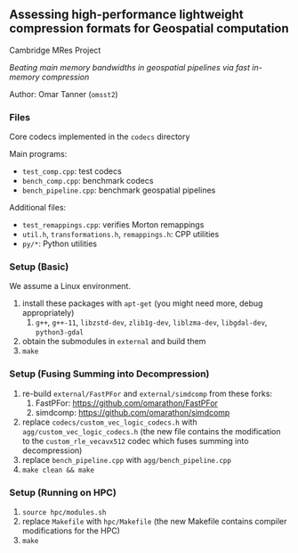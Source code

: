## Assessing high-performance lightweight compression formats for Geospatial computation
Cambridge MRes Project

_Beating main memory bandwidths in geospatial pipelines via fast in-memory compression_

Author: Omar Tanner (`omsst2`)

### Files

Core codecs implemented in the `codecs` directory

Main programs:
* `test_comp.cpp`: test codecs
* `bench_comp.cpp`: benchmark codecs
* `bench_pipeline.cpp`: benchmark geospatial pipelines

Additional files:
* `test_remappings.cpp`: verifies Morton remappings
* `util.h`, `transformations.h`, `remappings.h`: CPP utilities
* `py/*`: Python utilities

### Setup (Basic)
We assume a Linux environment.
1. install these packages with `apt-get` (you might need more, debug appropriately)
    1. `g++`, `g++-11`, `libzstd-dev`, `zlib1g-dev`, `liblzma-dev`, `libgdal-dev`, `python3-gdal`
1. obtain the submodules in `external` and build them
2. `make`

### Setup (Fusing Summing into Decompression)
1. re-build `external/FastPFor` and `external/simdcomp` from these forks:
    1. FastPFor: https://github.com/omarathon/FastPFor
    1. simdcomp: https://github.com/omarathon/simdcomp
1. replace `codecs/custom_vec_logic_codecs.h` with `agg/custom_vec_logic_codecs.h` (the new file contains the modification to the `custom_rle_vecavx512` codec which fuses summing into decompression)
1. replace `bench_pipeline.cpp` with `agg/bench_pipeline.cpp`
1. `make clean && make`

### Setup (Running on HPC)
1. `source hpc/modules.sh`
2. replace `Makefile` with `hpc/Makefile` (the new Makefile contains compiler modifications for the HPC)
3. `make`
